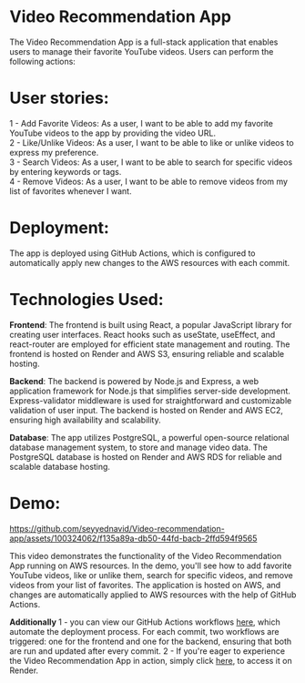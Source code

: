 # Video Recommendation App
The Video Recommendation App is a full-stack application that enables users to manage their favorite YouTube videos. Users can perform the following actions:

# User stories:
1 - Add Favorite Videos: As a user, I want to be able to add my favorite YouTube videos to the app by providing the video URL.<br />
2 - Like/Unlike Videos: As a user, I want to be able to like or unlike videos to express my preference.<br />
3 - Search Videos: As a user, I want to be able to search for specific videos by entering keywords or tags.<br />
4 - Remove Videos: As a user, I want to be able to remove videos from my list of favorites whenever I want.<br />

# Deployment: 
The app is deployed using GitHub Actions, which is configured to automatically apply new changes to the AWS resources with each commit.

# Technologies Used:
**Frontend**: The frontend is built using React, a popular JavaScript library for creating user interfaces. React hooks such as useState, useEffect, and react-router are employed for efficient state management and routing. The frontend is hosted on Render and AWS S3, ensuring reliable and scalable hosting.

**Backend**: The backend is powered by Node.js and Express, a web application framework for Node.js that simplifies server-side development. Express-validator middleware is used for straightforward and customizable validation of user input. The backend is hosted on Render and AWS EC2, ensuring high availability and scalability.

**Database**: The app utilizes PostgreSQL, a powerful open-source relational database management system, to store and manage video data. The PostgreSQL database is hosted on Render and AWS RDS for reliable and scalable database hosting.

# **Demo:**

https://github.com/seyyednavid/Video-recommendation-app/assets/100324062/f135a89a-db50-44fd-bacb-2ffd594f9565

This video demonstrates the functionality of the Video Recommendation App running on AWS resources. In the demo, you'll see how to add favorite YouTube videos, like or unlike them, search for specific videos, and remove videos from your list of favorites. The application is hosted on AWS, and changes are automatically applied to AWS resources with the help of GitHub Actions.

**Additionally** <be />
1 - you can view our GitHub Actions workflows [here](https://github.com/seyyednavid/Video-recommendation-app/actions), which automate the deployment process. For each commit, two workflows are triggered: one for the frontend and one for the backend, ensuring that both are run and updated after every commit.<be />
2 - If you're eager to experience the Video Recommendation App in action, simply click [here](https://videos-recommendation.onrender.com/), to access it on Render.
